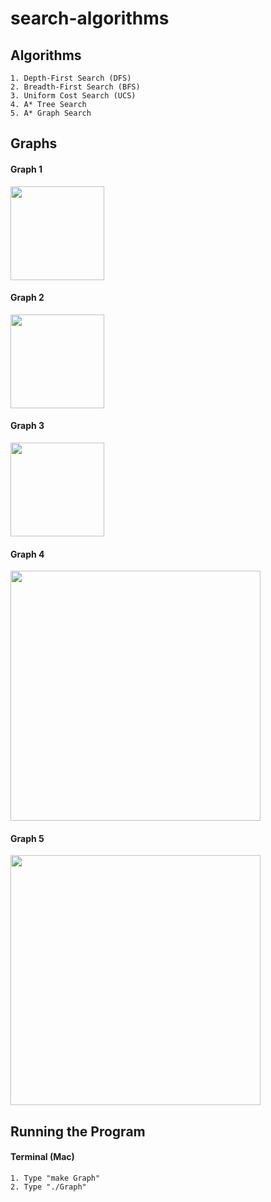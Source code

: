 # search-algorithms

## Algorithms
```
1. Depth-First Search (DFS)
2. Breadth-First Search (BFS)
3. Uniform Cost Search (UCS)
4. A* Tree Search
5. A* Graph Search
```

## Graphs
#### Graph 1
<img src="http://i.imgur.com/PPDPSSL.png" width="150"/>

#### Graph 2
<img src="http://i.imgur.com/nax1gCt.png" width="150"/>

#### Graph 3
<img src="http://i.imgur.com/ReX3Eow.png" width="150"/>

#### Graph 4
<img src="http://i.imgur.com/48qP96j.png" width="400"/>

#### Graph 5
<img src="http://i.imgur.com/9o38T1a.png" width="400"/>

## Running the Program
#### Terminal (Mac)
```
1. Type "make Graph"
2. Type "./Graph"
```
